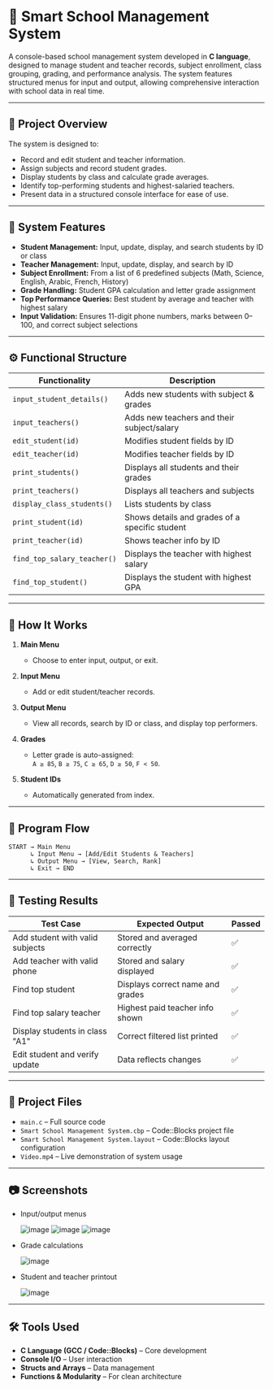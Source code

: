 # 🏫 Smart School Management System

A console-based school management system developed in **C language**, designed to manage student and teacher records, subject enrollment, class grouping, grading, and performance analysis. The system features structured menus for input and output, allowing comprehensive interaction with school data in real time.

---

## 📌 Project Overview

The system is designed to:

* Record and edit student and teacher information.  
* Assign subjects and record student grades.  
* Display students by class and calculate grade averages.  
* Identify top-performing students and highest-salaried teachers.  
* Present data in a structured console interface for ease of use.

---

## 🧠 System Features

* **Student Management:** Input, update, display, and search students by ID or class  
* **Teacher Management:** Input, update, display, and search by ID  
* **Subject Enrollment:** From a list of 6 predefined subjects (Math, Science, English, Arabic, French, History)  
* **Grade Handling:** Student GPA calculation and letter grade assignment  
* **Top Performance Queries:** Best student by average and teacher with highest salary  
* **Input Validation:** Ensures 11-digit phone numbers, marks between 0–100, and correct subject selections  

---

## ⚙️ Functional Structure

| Functionality               | Description                                      |
|-----------------------------|--------------------------------------------------|
| `input_student_details()`   | Adds new students with subject & grades         |
| `input_teachers()`          | Adds new teachers and their subject/salary      |
| `edit_student(id)`          | Modifies student fields by ID                   |
| `edit_teacher(id)`          | Modifies teacher fields by ID                   |
| `print_students()`          | Displays all students and their grades          |
| `print_teachers()`          | Displays all teachers and subjects              |
| `display_class_students()`  | Lists students by class                         |
| `print_student(id)`         | Shows details and grades of a specific student  |
| `print_teacher(id)`         | Shows teacher info by ID                        |
| `find_top_salary_teacher()` | Displays the teacher with highest salary        |
| `find_top_student()`        | Displays the student with highest GPA           |

---

## 🧾 How It Works

1. **Main Menu**  
   - Choose to enter input, output, or exit.

2. **Input Menu**  
   - Add or edit student/teacher records.

3. **Output Menu**  
   - View all records, search by ID or class, and display top performers.

4. **Grades**  
   - Letter grade is auto-assigned:  
     `A ≥ 85`, `B ≥ 75`, `C ≥ 65`, `D ≥ 50`, `F < 50`.

5. **Student IDs**  
   - Automatically generated from index.

---

## 📐 Program Flow

```text
START → Main Menu
      ↳ Input Menu → [Add/Edit Students & Teachers]
      ↳ Output Menu → [View, Search, Rank]
      ↳ Exit → END
````

---

## 🧪 Testing Results

| Test Case                       | Expected Output                  | Passed |
| ------------------------------- | -------------------------------- | ------ |
| Add student with valid subjects | Stored and averaged correctly    | ✅      |
| Add teacher with valid phone    | Stored and salary displayed      | ✅      |
| Find top student                | Displays correct name and grades | ✅      |
| Find top salary teacher         | Highest paid teacher info shown  | ✅      |
| Display students in class "A1"  | Correct filtered list printed    | ✅      |
| Edit student and verify update  | Data reflects changes            | ✅      |

---

## 💾 Project Files

* `main.c` – Full source code
* `Smart School Management System.cbp` – Code::Blocks project file
* `Smart School Management System.layout` – Code::Blocks layout configuration
* `Video.mp4` – Live demonstration of system usage

---

## 📷 Screenshots 

* Input/output menus

  ![image](https://github.com/user-attachments/assets/7155d516-cc01-4582-a7ee-8e766203d04d)
  ![image](https://github.com/user-attachments/assets/b2a6ee14-007f-4712-94ba-a331d07fd6cc)
  ![image](https://github.com/user-attachments/assets/9298faff-bc16-4c06-acfa-60dd48e5edd2)
* Grade calculations

  ![image](https://github.com/user-attachments/assets/3e24042c-a72a-4ed3-b5f4-6436dbb0a482)
* Student and teacher printout

  ![image](https://github.com/user-attachments/assets/a8c87342-80e1-4a06-913e-44b656a654d9)


---

## 🛠 Tools Used

* **C Language (GCC / Code::Blocks)** – Core development
* **Console I/O** – User interaction
* **Structs and Arrays** – Data management
* **Functions & Modularity** – For clean architecture
